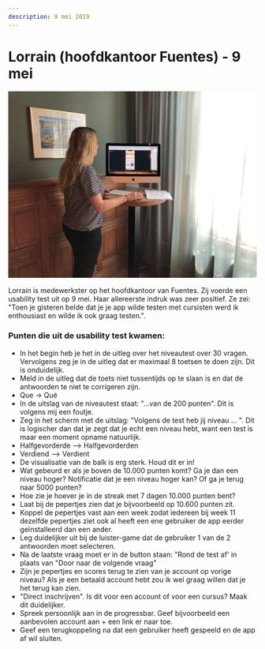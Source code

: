```yaml
---
description: 9 mei 2019
---
```


# Lorrain \(hoofdkantoor Fuentes\) - 9 mei

![](../../.gitbook/assets/img_0886.jpg)

Lorrain is medewerkster op het hoofdkantoor van Fuentes. Zij voerde een usability test uit op 9 mei. Haar allereerste indruk was zeer positief. Ze zei: "Toen je gisteren belde dat je je app wilde testen met cursisten werd ik enthousiast en wilde ik ook graag testen.".

### Punten die uit de usability test kwamen:

* In het begin heb je het in de uitleg over het niveautest over 30 vragen. Vervolgens zeg je in de uitleg dat er maximaal 8 toetsen te doen zijn. Dit is onduidelijk.
* Meld in de uitleg dat de toets niet tussentijds op te slaan is en dat de antwoorden te niet te corrigeren zijn.
* Que -&gt; Qué
* In de uitslag van de niveautest staat: "...van de 200 punten". Dit is volgens mij een foutje.
* Zeg in het scherm met de uitslag: "Volgens de test heb jij niveau ... ". Dit is logischer dan dat je zegt dat je echt een niveau hebt, want een test is maar een moment opname natuurlijk.
* Halfgevorderde --&gt; Halfgevorderden
* Verdiend --&gt; Verdient
* De visualisatie van de balk is erg sterk. Houd dit er in!
* Wat gebeurd er als je boven de 10.000 punten komt? Ga je dan een niveau hoger? Notificatie dat je een niveau hoger kan? Of ga je terug naar 5000 punten?
* Hoe zie je hoever je in de streak met 7 dagen 10.000 punten bent?
* Laat bij de pepertjes zien dat je bijvoorbeeld op 10.600 punten zit.
* Koppel de pepertjes vast aan een week zodat iedereen bij week 11 dezelfde pepertjes ziet ook al heeft een ene gebruiker de app eerder geïnstalleerd dan een ander.
* Leg duidelijker uit bij de luister-game dat de gebruiker 1 van de 2 antwoorden moet selecteren.
* Na de laatste vraag moet er in de button staan: "Rond de test af' in plaats van "Door naar de volgende vraag"
* Zijn je pepertjes en scores terug te zien van je account op vorige niveau? Als je een betaald account hebt zou ik wel graag willen dat je het terug kan zien.
* "Direct inschrijven". Is dit voor een account of voor een cursus? Maak dit duidelijker.
* Spreek persoonlijk aan in de progressbar. Geef bijvoorbeeld een aanbevolen account aan + een link er naar toe.
* Geef een terugkoppeling na dat een gebruiker heeft gespeeld en de app af wil sluiten.



